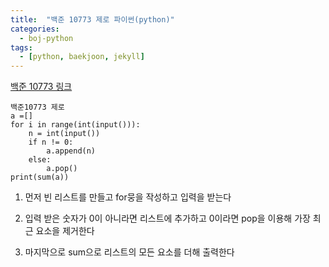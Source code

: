 ```yaml
---
title:  "백준 10773 제로 파이썬(python)"
categories:
  - boj-python
tags:
  - [python, baekjoon, jekyll]
---
```


[백준 10773 링크](https://www.acmicpc.net/problem/10773)

```
백준10773 제로
a =[]
for i in range(int(input())):
    n = int(input())
    if n != 0:
        a.append(n)
    else:
        a.pop()
print(sum(a))
```

1. 먼저 빈 리스트를 만들고 for뭉을 작성하고 입력을 받는다

2. 입력 받은 숫자가 0이 아니라면 리스트에 추가하고 0이라면 pop을 이용해 가장 최근 요소을 제거한다

3. 마지막으로 sum으로 리스트의 모든 요소를 더해 출력한다